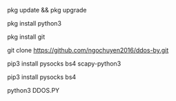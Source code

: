 pkg update && pkg upgrade 

pkg install python3

pkg install git

git clone https://github.com/ngochuyen2016/ddos-by.git

pip3 install pysocks bs4 scapy-python3

pip3 install pysocks bs4

python3 DDOS.PY
